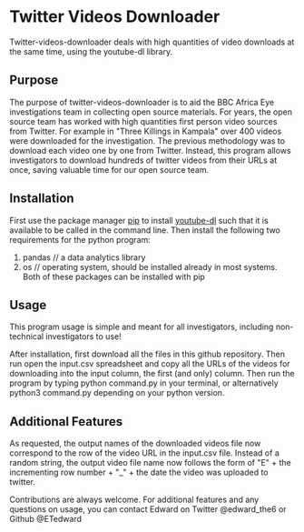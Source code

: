 # Twitter Videos Downloader

Twitter-videos-downloader deals with high quantities of video downloads at the same time, using the youtube-dl library.

## Purpose

The purpose of twitter-videos-downloader is to aid the BBC Africa Eye investigations team in collecting open source materials. For years, the open source 
team has worked with high quantities first person video sources from Twitter. For example
in "Three Killings in Kampala" over 400 videos were downloaded for the investigation. The previous methodology
was to download each video one by one from Twitter. Instead, this program allows investigators to 
download hundreds of twitter videos from their URLs at once, saving valuable time for our open source team.

## Installation

First use the package manager [pip](https://pip.pypa.io/en/stable/) to install [youtube-dl](https://youtube-dl.org/) such that it is available to be called in the command line.
Then install the following two requirements for the python program: 
1) pandas // a data analytics library
2) os // operating system, should be installed already in most systems.
Both of these packages can be installed with pip

## Usage

This program usage is simple and meant for all investigators, including non-technical investigators to use!


After installation, first download all the files in this github repository.
Then run open the input.csv spreadsheet and copy all the URLs of the videos for downloading 
into the input column, the first (and only) column.
Then run the program by typing python command.py in your terminal, or alternatively python3 command.py depending
on your python version. 

## Additional Features
As requested, the output names of the downloaded videos file now correspond
to the row of the video URL in the input.csv file.
Instead of a random string, the output video file name now follows the form of 
"E" + the incrementing row number + "_" + the date the video was uploaded to twitter.

Contributions are always welcome. 
For additional features and any questions on usage, you can contact 
Edward on Twitter @edward_the6 or Github @ETedward

